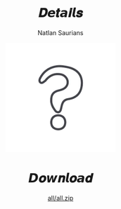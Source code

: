 <body>
  <div align="center">
    <h1>𝑫𝙚𝒕𝙖𝒊𝙡𝒔</h1>
    <p>Natlan Saurians</p>
    <img src=https://raw.githubusercontent.com/Minato0211/minato-jsons/main/assets/unknown.webp>
    <h1>𝘿𝒐𝙬𝒏𝙡𝒐𝙖𝒅</h1>
    <a href="all/all.zip">all/all.zip</a></br>
  </div>
</body>
